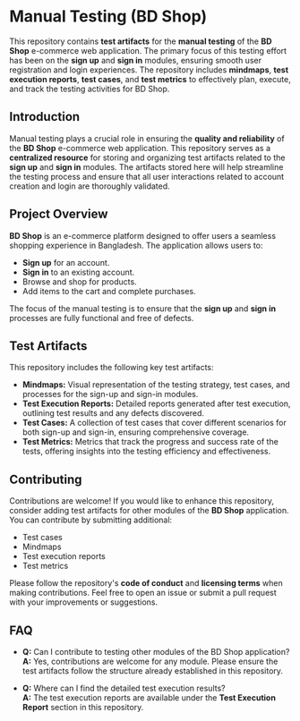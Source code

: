 # Manual Testing (BD Shop)

This repository contains **test artifacts** for the **manual testing** of the **BD Shop** e-commerce web application. The primary focus of this testing effort has been on the **sign up** and **sign in** modules, ensuring smooth user registration and login experiences. The repository includes **mindmaps**, **test execution reports**, **test cases**, and **test metrics** to effectively plan, execute, and track the testing activities for BD Shop.

## Introduction
Manual testing plays a crucial role in ensuring the **quality and reliability** of the **BD Shop** e-commerce web application. This repository serves as a **centralized resource** for storing and organizing test artifacts related to the **sign up** and **sign in** modules. The artifacts stored here will help streamline the testing process and ensure that all user interactions related to account creation and login are thoroughly validated.

## Project Overview
**BD Shop** is an e-commerce platform designed to offer users a seamless shopping experience in Bangladesh. The application allows users to:
- **Sign up** for an account.
- **Sign in** to an existing account.
- Browse and shop for products.
- Add items to the cart and complete purchases.

The focus of the manual testing is to ensure that the **sign up** and **sign in** processes are fully functional and free of defects.

## Test Artifacts
This repository includes the following key test artifacts:

- **Mindmaps:** Visual representation of the testing strategy, test cases, and processes for the sign-up and sign-in modules.
- **Test Execution Reports:** Detailed reports generated after test execution, outlining test results and any defects discovered.
- **Test Cases:** A collection of test cases that cover different scenarios for both sign-up and sign-in, ensuring comprehensive coverage.
- **Test Metrics:** Metrics that track the progress and success rate of the tests, offering insights into the testing efficiency and effectiveness.

## Contributing
Contributions are welcome! If you would like to enhance this repository, consider adding test artifacts for other modules of the **BD Shop** application. You can contribute by submitting additional:
- Test cases
- Mindmaps
- Test execution reports
- Test metrics

Please follow the repository's **code of conduct** and **licensing terms** when making contributions. Feel free to open an issue or submit a pull request with your improvements or suggestions.

## FAQ
- **Q:** Can I contribute to testing other modules of the BD Shop application?  
  **A:** Yes, contributions are welcome for any module. Please ensure the test artifacts follow the structure already established in this repository.

- **Q:** Where can I find the detailed test execution results?  
  **A:** The test execution reports are available under the **Test Execution Report** section in this repository.
